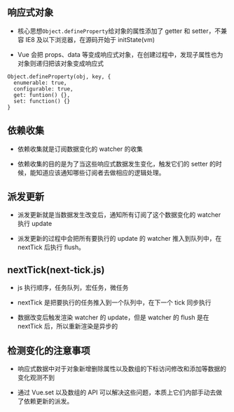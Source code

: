 ## 响应式对象

- 核心思想`Object.defineProperty`给对象的属性添加了 getter 和 setter，不兼容 IE8 及以下浏览器，在源码开始于 initState(vm)

- Vue 会把 props、data 等变成响应式对象，在创建过程中，发现子属性也为对象则递归把该对象变成响应式

```
Object.defineProperty(obj, key, {
  enumerable: true,
  configurable: true,
  get: funtion() {},
  set: function() {}
}
```

## 依赖收集

- 依赖收集就是订阅数据变化的 watcher 的收集

- 依赖收集的目的是为了当这些响应式数据发生变化，触发它们的 setter 的时候，能知道应该通知哪些订阅者去做相应的逻辑处理。

## 派发更新

- 派发更新就是当数据发生改变后，通知所有订阅了这个数据变化的 watcher 执行 update

- 派发更新的过程中会把所有要执行的 update 的 watcher 推入到队列中，在 nextTick 后执行 flush。

## nextTick(next-tick.js)

- js 执行顺序，任务队列，宏任务，微任务

- nextTick 是把要执行的任务推入到一个队列中，在下一个 tick 同步执行

- 数据改变后触发渲染 watcher 的 update，但是 watcher 的 flush 是在 nextTick 后，所以重新渲染是异步的

## 检测变化的注意事项

- 响应式数据中对于对象新增删除属性以及数组的下标访问修改和添加等数据的变化观测不到

- 通过 Vue.set 以及数组的 API 可以解决这些问题，本质上它们内部手动去做了依赖更新的派发。
